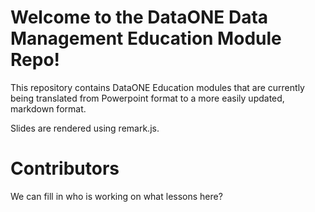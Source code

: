 
# Welcome to the DataONE Data Management Education Module Repo!

This repository contains DataONE Education modules that are currently being translated from Powerpoint format to a more easily updated, markdown format.

Slides are rendered using remark.js.

# Contributors

We can fill in who is working on what lessons here?
